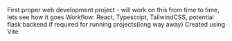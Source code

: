First proper web development project - will work on this from time to time, lets see how it goes
Workflow: React, Typescript, TailwindCSS, potential flask backend if required for running projects(long way away)
Created using Vite
